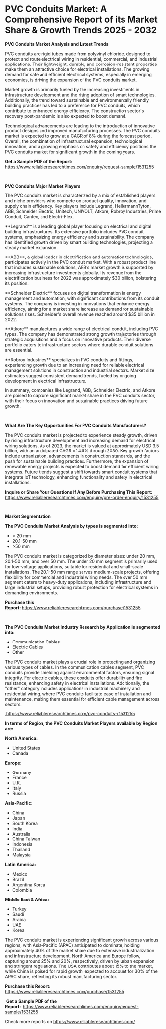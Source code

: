 <p><h1>PVC Conduits Market: A Comprehensive Report of its Market Share & Growth Trends 2025 - 2032</h1></p><p><strong>PVC Conduits Market Analysis and Latest Trends</strong></p>
<p><p>PVC conduits are rigid tubes made from polyvinyl chloride, designed to protect and route electrical wiring in residential, commercial, and industrial applications. Their lightweight, durable, and corrosion-resistant properties make them an attractive choice for electrical installations. The growing demand for safe and efficient electrical systems, especially in emerging economies, is driving the expansion of the PVC conduits market.</p><p>Market growth is primarily fueled by the increasing investments in infrastructure development and the rising adoption of smart technologies. Additionally, the trend toward sustainable and environmentally friendly building practices has led to a preference for PVC conduits, which contribute to enhanced energy efficiency. The construction sector's recovery post-pandemic is also expected to boost demand.</p><p>Technological advancements are leading to the introduction of innovative product designs and improved manufacturing processes. The PVC conduits market is expected to grow at a CAGR of 8% during the forecast period. Overall, the combination of infrastructural expansion, technological innovation, and a growing emphasis on safety and efficiency positions the PVC conduits market for significant growth in the coming years.</p></p>
<p><strong>Get a Sample PDF of the Report:&nbsp;</strong> <a href="https://www.reliableresearchtimes.com/enquiry/request-sample/1531255?utm_campaign=3518&utm_medium=2&utm_source=Github&utm_content=ia&utm_term=02042025&utm_id=pvc-conduits">https://www.reliableresearchtimes.com/enquiry/request-sample/1531255</a></p>
<p>&nbsp;</p>
<p><strong>PVC Conduits Major Market Players</strong></p>
<p><p>The PVC conduits market is characterized by a mix of established players and niche providers who compete on product quality, innovation, and supply chain efficiency. Key players include Legrand, HellermannTyton, ABB, Schneider Electric, Unitech, UNIVOLT, Atkore, Robroy Industries, Prime Conduit, Cantex, and Electri-Flex.</p><p>**Legrand** is a leading global player focusing on electrical and digital building infrastructures. Its extensive portfolio includes PVC conduit systems, emphasizing energy efficiency and sustainability. The company has identified growth driven by smart building technologies, projecting a steady market expansion.</p><p>**ABB**, a global leader in electrification and automation technologies, participates actively in the PVC conduit market. With a robust product line that includes sustainable solutions, ABB’s market growth is supported by increasing infrastructure investments globally. Its revenue from the electrification business for 2022 was approximately $30 billion, bolstering its position.</p><p>**Schneider Electric** focuses on digital transformation in energy management and automation, with significant contributions from its conduit systems. The company is investing in innovations that enhance energy efficiency, aiming for a market share increase as demand for sustainable solutions rises. Schneider's overall revenue reached around $35 billion in 2022.</p><p>**Atkore** manufactures a wide range of electrical conduit, including PVC types. The company has demonstrated strong growth trajectories through strategic acquisitions and a focus on innovative products. Their diverse portfolio caters to infrastructure sectors where durable conduit solutions are essential.</p><p>**Robroy Industries** specializes in PVC conduits and fittings, experiencing growth due to an increasing need for reliable electrical management solutions in construction and industrial sectors. Market size estimates suggest consistent demand trends, fueled by ongoing development in electrical infrastructure.</p><p>In summary, companies like Legrand, ABB, Schneider Electric, and Atkore are poised to capture significant market share in the PVC conduits sector, with their focus on innovation and sustainable practices driving future growth.</p></p>
<p>&nbsp;</p>
<p><strong>What Are The Key Opportunities For PVC Conduits Manufacturers?</strong></p>
<p><p>The PVC conduits market is projected to experience steady growth, driven by rising infrastructure development and increasing demand for electrical wiring solutions. As of 2023, the market is valued at approximately USD 3.5 billion, with an anticipated CAGR of 4.5% through 2030. Key growth factors include urbanization, advancements in construction standards, and the push for sustainable building practices. Furthermore, the expansion of renewable energy projects is expected to boost demand for efficient wiring systems. Future trends suggest a shift towards smart conduit systems that integrate IoT technology, enhancing functionality and safety in electrical installations.</p></p>
<p><strong>Inquire or Share Your Questions If Any Before Purchasing This Report:</strong> <a href="https://www.reliableresearchtimes.com/enquiry/pre-order-enquiry/1531255?utm_campaign=3518&utm_medium=2&utm_source=Github&utm_content=ia&utm_term=02042025&utm_id=pvc-conduits">https://www.reliableresearchtimes.com/enquiry/pre-order-enquiry/1531255</a></p>
<p>&nbsp;</p>
<p><strong>Market Segmentation</strong></p>
<p><strong>The PVC Conduits Market Analysis by types is segmented into:</strong></p>
<p><ul><li>< 20 mm</li><li>20.1-50 mm</li><li>>50 mm</li></ul></p>
<p><p>The PVC conduits market is categorized by diameter sizes: under 20 mm, 20.1-50 mm, and over 50 mm. The under 20 mm segment is primarily used for low-voltage applications, suitable for residential and small-scale installations. The 20.1-50 mm range serves medium-scale projects, offering flexibility for commercial and industrial wiring needs. The over 50 mm segment caters to heavy-duty applications, including infrastructure and large industrial setups, providing robust protection for electrical systems in demanding environments.</p></p>
<p><strong>Purchase this Report:&nbsp;</strong><a href="https://www.reliableresearchtimes.com/purchase/1531255?utm_campaign=3518&utm_medium=2&utm_source=Github&utm_content=ia&utm_term=02042025&utm_id=pvc-conduits">https://www.reliableresearchtimes.com/purchase/1531255</a></p>
<p>&nbsp;</p>
<p><strong>The PVC Conduits Market Industry Research by Application is segmented into:</strong></p>
<p><ul><li>Communication Cables</li><li>Electric Cables</li><li>Other</li></ul></p>
<p><p>The PVC conduits market plays a crucial role in protecting and organizing various types of cables. In the communication cables segment, PVC conduits provide shielding against environmental factors, ensuring signal integrity. For electric cables, these conduits offer durability and fire resistance, enhancing safety in electrical installations. Additionally, the "other" category includes applications in industrial machinery and residential wiring, where PVC conduits facilitate ease of installation and maintenance, making them essential for efficient cable management across sectors.</p></p>
<p><a href="https://www.reliableresearchtimes.com/pvc-conduits-r1531255?utm_campaign=3518&utm_medium=2&utm_source=Github&utm_content=ia&utm_term=02042025&utm_id=pvc-conduits">&nbsp;https://www.reliableresearchtimes.com/pvc-conduits-r1531255</a></p>
<p><strong>In terms of Region, the PVC Conduits Market Players available by Region are:</strong></p>
<p>
    <p> <strong> North America: </strong>
        <ul>
            <li>United States</li>
            <li>Canada</li>
        </ul>
        </p> 
    <p> <strong> Europe: </strong>
        <ul>
            <li>Germany</li>
            <li>France</li>
            <li>U.K.</li>
            <li>Italy</li>
            <li>Russia</li>
        </ul>
        </p> 
    <p> <strong> Asia-Pacific: </strong>
        <ul>
            <li>China</li>
            <li>Japan</li>
            <li>South Korea</li>
            <li>India</li>
            <li>Australia</li>
            <li>China Taiwan</li>
            <li>Indonesia</li>
            <li>Thailand</li>
            <li>Malaysia</li>
        </ul>
        </p> 
    <p> <strong> Latin America: </strong>
        <ul>
            <li>Mexico</li>
            <li>Brazil</li>
            <li>Argentina Korea</li>
            <li>Colombia</li>
        </ul>
        </p> 
    <p> <strong> Middle East & Africa: </strong>
        <ul>
            <li>Turkey</li>
            <li>Saudi</li>
            <li>Arabia</li>
            <li>UAE</li>
            <li>Korea</li>
        </ul>
    </p>
    </p>
<p><p>The PVC conduits market is experiencing significant growth across various regions, with Asia-Pacific (APAC) anticipated to dominate, holding approximately 40% of the market share due to extensive industrialization and infrastructure development. North America and Europe follow, capturing around 25% and 20%, respectively, driven by urban expansion and stringent regulations. The USA contributes about 15% to the market, while China is poised for rapid growth, expected to account for 30% of the APAC share, reflecting its robust manufacturing sector.</p></p>
<p><strong>Purchase this Report: </strong><a href="https://www.reliableresearchtimes.com/purchase/1531255?utm_campaign=3518&utm_medium=2&utm_source=Github&utm_content=ia&utm_term=02042025&utm_id=pvc-conduits">https://www.reliableresearchtimes.com/purchase/1531255</a></p>
<p>&nbsp;<strong>Get a Sample PDF of the Report:&nbsp;&nbsp;</strong><a href="https://www.reliableresearchtimes.com/enquiry/request-sample/1531255?utm_campaign=3518&utm_medium=2&utm_source=Github&utm_content=ia&utm_term=02042025&utm_id=pvc-conduits">https://www.reliableresearchtimes.com/enquiry/request-sample/1531255</a></p>
<p><strong></strong></p>
<p>Check more reports on <a href="https://www.reliableresearchtimes.com/?utm_campaign=3518&utm_medium=2&utm_source=Github&utm_content=ia&utm_term=02042025&utm_id=pvc-conduits">https://www.reliableresearchtimes.com/</a></p>